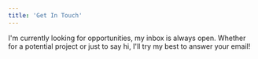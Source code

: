 ```yaml
---
title: 'Get In Touch'
---
```


I'm currently looking for opportunities, my inbox is always open. Whether for a potential project or just to say hi, I'll try my best to answer your email!
